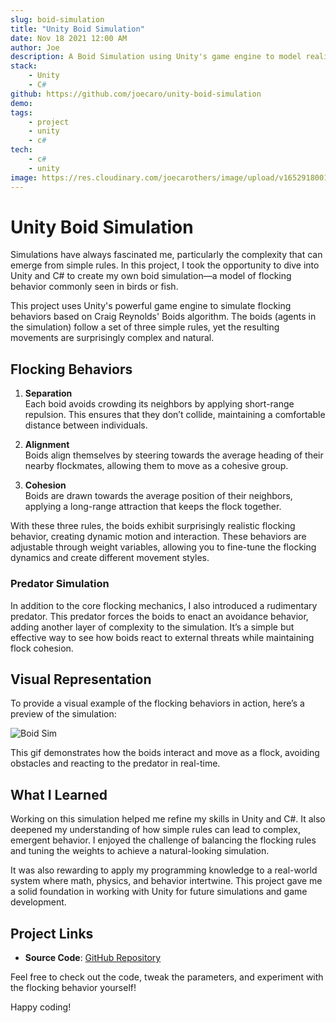 ```yaml
---
slug: boid-simulation
title: "Unity Boid Simulation"
date: Nov 18 2021 12:00 AM
author: Joe
description: A Boid Simulation using Unity's game engine to model realistic flocking behaviors.
stack:
    - Unity
    - C#
github: https://github.com/joecaro/unity-boid-simulation
demo:
tags:
    - project
    - unity
    - c#
tech:
    - c#
    - unity
image: https://res.cloudinary.com/joecarothers/image/upload/v1652918001/misc/Projects/boid-mockup_hy5n68_aahfv7.png
---
```


# Unity Boid Simulation

Simulations have always fascinated me, particularly the complexity that can emerge from simple rules. In this project, I took the opportunity to dive into Unity and C# to create my own boid simulation—a model of flocking behavior commonly seen in birds or fish.

This project uses Unity's powerful game engine to simulate flocking behaviors based on Craig Reynolds' Boids algorithm. The boids (agents in the simulation) follow a set of three simple rules, yet the resulting movements are surprisingly complex and natural.

## Flocking Behaviors

1. **Separation**  
   Each boid avoids crowding its neighbors by applying short-range repulsion. This ensures that they don’t collide, maintaining a comfortable distance between individuals.
2. **Alignment**  
   Boids align themselves by steering towards the average heading of their nearby flockmates, allowing them to move as a cohesive group.

3. **Cohesion**  
   Boids are drawn towards the average position of their neighbors, applying a long-range attraction that keeps the flock together.

With these three rules, the boids exhibit surprisingly realistic flocking behavior, creating dynamic motion and interaction. These behaviors are adjustable through weight variables, allowing you to fine-tune the flocking dynamics and create different movement styles.

### Predator Simulation

In addition to the core flocking mechanics, I also introduced a rudimentary predator. This predator forces the boids to enact an avoidance behavior, adding another layer of complexity to the simulation. It’s a simple but effective way to see how boids react to external threats while maintaining flock cohesion.

## Visual Representation

To provide a visual example of the flocking behaviors in action, here’s a preview of the simulation:

![Boid Sim](https://res.cloudinary.com/joecarothers/image/upload/v1653009299/misc/Projects/Sim_Gif_smal_bxnv5q.gif)

This gif demonstrates how the boids interact and move as a flock, avoiding obstacles and reacting to the predator in real-time.

## What I Learned

Working on this simulation helped me refine my skills in Unity and C#. It also deepened my understanding of how simple rules can lead to complex, emergent behavior. I enjoyed the challenge of balancing the flocking rules and tuning the weights to achieve a natural-looking simulation.

It was also rewarding to apply my programming knowledge to a real-world system where math, physics, and behavior intertwine. This project gave me a solid foundation in working with Unity for future simulations and game development.

## Project Links

-   **Source Code**: [GitHub Repository](https://github.com/joecaro/unity-boid-simulation)

Feel free to check out the code, tweak the parameters, and experiment with the flocking behavior yourself!

Happy coding!
